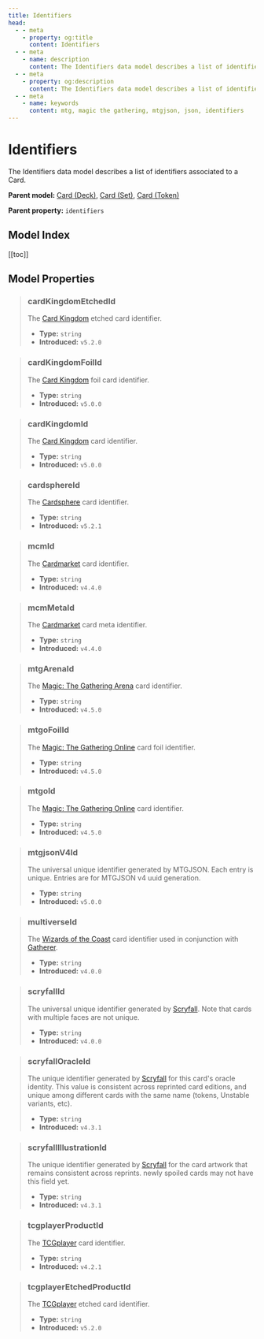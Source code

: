 ```yaml
---
title: Identifiers
head:
  - - meta
    - property: og:title
      content: Identifiers
  - - meta
    - name: description
      content: The Identifiers data model describes a list of identifiers associated to a Card.
  - - meta
    - property: og:description
      content: The Identifiers data model describes a list of identifiers associated to a Card.
  - - meta
    - name: keywords
      content: mtg, magic the gathering, mtgjson, json, identifiers
---
```


# Identifiers

The Identifiers data model describes a list of identifiers associated to a Card.

**Parent model:** [Card (Deck)](/data-models/card-deck/), [Card (Set)](/data-models/card-set/), [Card (Token)](/data-models/card-token/)  

**Parent property:** `identifiers`

## Model Index

<ModelType type="Identifiers" />

<PropertyToggler/>

[[toc]]

## Model Properties

> ### cardKingdomEtchedId <i class="optional"></i>
>
> The [Card Kingdom](https://www.cardkingdom.com/?partner=mtgjson&utm_source=mtgjson&utm_medium=affiliate&utm_campaign=mtgjson) etched card identifier.
>
> - **Type:** `string`
> - **Introduced:** `v5.2.0`

> ### cardKingdomFoilId <i class="optional"></i>
>
> The [Card Kingdom](https://www.cardkingdom.com/?partner=mtgjson&utm_source=mtgjson&utm_medium=affiliate&utm_campaign=mtgjson) foil card identifier.
>
> - **Type:** `string`
> - **Introduced:** `v5.0.0`

> ### cardKingdomId <i class="optional"></i>
>
> The [Card Kingdom](https://www.cardkingdom.com/?partner=mtgjson&utm_source=mtgjson&utm_medium=affiliate&utm_campaign=mtgjson) card identifier.
>
> - **Type:** `string`
> - **Introduced:** `v5.0.0`

> ### cardsphereId <i class="optional"></i>
>
> The [Cardsphere](https://www.cardsphere.com/) card identifier.
>
> - **Type:** `string`
> - **Introduced:** `v5.2.1`

> ### mcmId <i class="optional"></i>
>
> The [Cardmarket](https://www.cardmarket.com/en/Magic?utm_campaign=card_prices&utm_medium=text&utm_source=mtgjson) card identifier.
>
> - **Type:** `string`
> - **Introduced:** `v4.4.0`

> ### mcmMetaId <i class="optional"></i>
>
> The [Cardmarket](https://www.cardmarket.com/en/Magic?utm_campaign=card_prices&utm_medium=text&utm_source=mtgjson) card meta identifier.
>
> - **Type:** `string`
> - **Introduced:** `v4.4.0`

> ### mtgArenaId <i class="optional"></i>
>
> The [Magic: The Gathering Arena](https://magic.wizards.com/en/mtgarena) card identifier.
>
> - **Type:** `string`
> - **Introduced:** `v4.5.0`

> ### mtgoFoilId <i class="optional"></i>
>
> The [Magic: The Gathering Online](https://magic.wizards.com/en/mtgo) card foil identifier.
>
> - **Type:** `string`
> - **Introduced:** `v4.5.0`

> ### mtgoId <i class="optional"></i>
>
> The [Magic: The Gathering Online](https://magic.wizards.com/en/mtgo) card identifier.
>
> - **Type:** `string`
> - **Introduced:** `v4.5.0`

> ### mtgjsonV4Id <i class="optional"></i>
>
> The universal unique identifier generated by MTGJSON. Each entry is unique. Entries are for MTGJSON v4 uuid generation.
>
> - **Type:** `string`
> - **Introduced:** `v5.0.0`

> ### multiverseId <i class="optional"></i>
>
> The [Wizards of the Coast](https://company.wizards.com) card identifier used in conjunction with [Gatherer](https://gatherer.wizards.com).
>
> - **Type:** `string`
> - **Introduced:** `v4.0.0`

> ### scryfallId <i class="optional"></i>
>
> The universal unique identifier generated by [Scryfall](https://scryfall.com/). Note that cards with multiple faces are not unique.
>
> - **Type:** `string`
> - **Introduced:** `v4.0.0`

> ### scryfallOracleId <i class="optional"></i>
>
> The unique identifier generated by [Scryfall](https://scryfall.com/) for this card's oracle identity. This value is consistent across reprinted card editions, and unique among different cards with the same name (tokens, Unstable variants, etc).
>
> - **Type:** `string`
> - **Introduced:** `v4.3.1`

> ### scryfallIllustrationId <i class="optional"></i>
>
> The unique identifier generated by [Scryfall](https://scryfall.com/) for the card artwork that remains consistent across reprints. newly spoiled cards may not have this field yet.
>
> - **Type:** `string`
> - **Introduced:** `v4.3.1`

> ### tcgplayerProductId <i class="optional"></i>
>
> The [TCGplayer](https://www.tcgplayer.com?partner=mtgjson&utm_campaign=affiliate&utm_medium=mtgjson&utm_source=mtgjson) card identifier.
>
> - **Type:** `string`
> - **Introduced:** `v4.2.1`

> ### tcgplayerEtchedProductId <i class="optional"></i>
>
> The [TCGplayer](https://www.tcgplayer.com?partner=mtgjson&utm_campaign=affiliate&utm_medium=mtgjson&utm_source=mtgjson) etched card identifier.
>
> - **Type:** `string`
> - **Introduced:** `v5.2.0`
